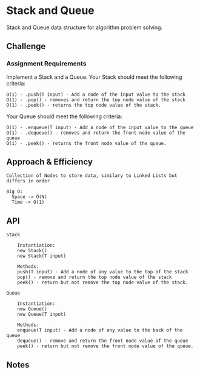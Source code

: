 # Stack and Queue

Stack and Queue data structure for algorithm problem solving.

## Challenge

### Assignment Requirements

Implement a Stack and a Queue. Your Stack should meet the following criteria:

    O(1) - .push(T input) - Add a node of the input value to the stack
    O(1) - .pop() - removes and return the top node value of the stack
    O(1) - .peek() - returns the top node value of the stack.

Your Queue should meet the following criteria:

    O(1) - .enqueue(T input) - Add a node of the input value to the queue
    O(1) - .dequeue() - removes and return the front node value of the queue
    O(1) - .peek() - returns the front node value of the queue.


## Approach & Efficiency

    Collection of Nodes to store data, similary to Linked Lists but differs in order

    Big O:
      Space -> O(N)
      Time -> O(1)

## API

    Stack
        
        Instantiation:
        new Stack()
        new Stack(T input)
        
        Methods:
        push(T input) - Add a node of any value to the top of the stack
        pop() - remove and return the top node value of the stack
        peek() - return but not remove the top node value of the stack.

    Queue
    
        Instantiation:
        new Queue()
        new Queue(T input)
        
        Methods:
        enqueue(T input) - Add a node of any value to the back of the queue
        dequeue() - remove and return the front node value of the queue
        peek() - return but not remove the front node value of the queue.

## Notes
